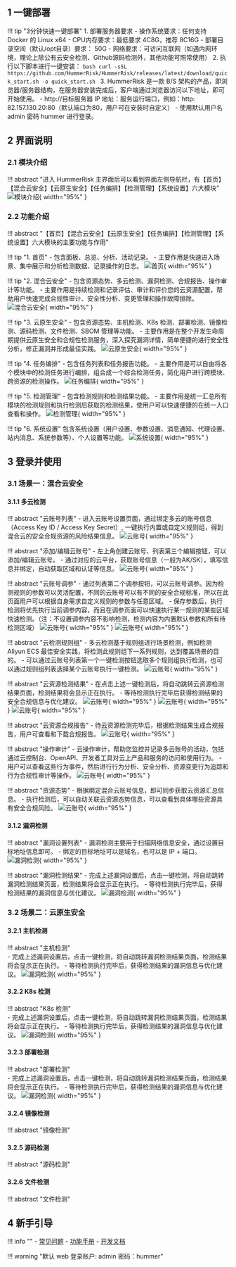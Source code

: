 
## 1 一键部署

!!! tip "3分钟快速一键部署"
    1. 部署服务器要求
        - 操作系统要求：任何支持 Docker 的 Linux x64
        - CPU内存要求：最低要求 4C8G，推荐 8C16G
        - 部署目录空间（默认/opt目录）要求： 50G
        - 网络要求：可访问互联网（如遇内网环境，理论上除公有云安全检测、Github源码检测外，其他功能可照常使用）
    2. 执行以下脚本进行一键安装：
    ```bash
    curl -sSL https://github.com/HummerRisk/HummerRisk/releases/latest/download/quick_start.sh -o quick_start.sh
    ```
    3. HummerRisk 是一款 B/S 架构的产品，即浏览器/服务器结构，在服务器安装完成后，客户端通过浏览器访问以下地址，即可开始使用。
        - http://目标服务器 IP 地址：服务运行端口，例如：http: 82.157.130.20:80（默认端口为80，用户可在安装时自定义）
        - 使用默认用户名 admin 密码 hummer 进行登录。

## 2 界面说明

### 2.1 模块介绍

!!! abstract "进入 HummerRisk 主界面后可以看到界面左侧导航栏，有【首页】【混合云安全】【云原生安全】【任务编排】【检测管理】【系统设置】六大模块"
![模块介绍](../img/quickstart/img.png){ width="95%" }

### 2.2 功能介绍

!!! abstract "【首页】【混合云安全】【云原生安全】【任务编排】【检测管理】【系统设置】六大模块的主要功能与作用"

!!! tip "1. 首页"
    - 包含面板、总览、分析、活动记录。
    - 主要作用是快速进入场景、集中展示和分析检测数据、记录操作的日志。
![首页](../img/quickstart/img.png){ width="95%" }

!!! tip "2. 混合云安全"
    - 包含资源态势、多云检测、漏洞检测、合规报告、操作审计等功能。
    - 主要作用是持续检测和记录评估、审计和评价您的云资源配置，帮助用户快速完成合规性审计、安全性分析、变更管理和操作故障排除。
![混合云安全](../img/quickstart/img_5.png){ width="95%" }

!!! tip "3. 云原生安全"
    - 包含资源态势、主机检测、K8s 检测、部署检测、镜像检测、源码检测、文件检测、SBOM 管理等功能。
    - 主要作用是在整个开发生命周期提供云原生安全和合规性检测服务，深入探究漏洞详情，简单便捷的进行安全性分析，修正漏洞并形成最佳实践。
![云原生安全](../img/quickstart/img_1.png){ width="95%" }

!!! tip "4. 任务编排"
    - 包含任务列表和任务报告功能。
    - 主要作用是可以自由将各个模块中的检测任务进行编排，组合成一个综合检测任务，简化用户进行跨模块、跨资源的检测操作。
![任务编排](../img/quickstart/img_2.png){ width="95%" }

!!! tip "5. 检测管理"
    - 包含检测规则和检测结果功能。
    - 主要作用是统一汇总所有模块的检测规则和执行检测后获取的检测结果，使用户可以快速便捷的在统一入口查看和操作。
![检测管理](../img/quickstart/img_3.png){ width="95%" }

!!! tip "6. 系统设置"
    包含系统设置（用户设置、参数设置、消息通知、代理设置、站内消息、系统参数等）、个人设置等功能。
![系统设置](../img/quickstart/img_4.png){ width="95%" }

## 3 登录并使用

### 3.1 场景一：混合云安全

#### 3.1.1 多云检测
!!! abstract "云账号列表"
    - 进入云账号设置页面，通过绑定多云的账号信息（Access Key ID / Access Key Secret）, 一键执行内置或自定义规则组，得到混合云的安全合规资源的风险结果信息。
![云账号](../img/quickstart/img_6.png){ width="95%" }

!!! abstract "添加/编辑云账号"
    - 左上角创建云账号、列表第三个编辑按钮，可以添加/编辑云账号。
    - 通过对应的云平台，获取账号信息（一般为AK/SK），填写信息并绑定，自动获取区域和认证等信息。
![云账号](../img/quickstart/img_7.png){ width="95%" }

!!! abstract "云账号调参"
    - 通过列表第二个调参按钮，可以云账号调参。因为检测规则的参数可以灵活配置，不同的云账号可以有不同的安全合规标准，所以在此页面用户可以根据自身需求自定义规则的参数与任意区域。
    - 保存参数后，执行检测将优先执行当前调参内容，而且在调参页面可以快速执行某一规则的某些区域快速检测。（注：不设置调参内容不影响检测，检测内容为内置默认参数和所有待检测区域）
![云账号](../img/quickstart/img_8.png){ width="95%" }
![云账号](../img/quickstart/img_9.png){ width="95%" }

!!! abstract "云检测规则组"
    - 多云检测基于规则组进行场景检测，例如检测 Aliyun ECS 最佳安全实践，将检测此规则组下一系列规则，达到覆盖场景的目的。
    - 可以通过云账号列表第一个一键检测按钮选取多个规则组执行检测，也可以通过规则组列表选择某个云账号执行一键检测。
![云账号](../img/quickstart/img_10.png){ width="95%" }

!!! abstract "云资源检测结果"
    - 在点击上述一键检测后，将自动跳转云资源检测结果页面，检测结果将会显示正在执行。
    - 等待检测执行完毕后获得检测结果的安全合规信息与优化建议。
![云账号](../img/quickstart/img_11.png){ width="95%" }
![云账号](../img/quickstart/img_12.png){ width="95%" }
![云账号](../img/quickstart/img_14.png){ width="95%" }

!!! abstract "云资源合规报告"
    - 待云资源检测完毕后，根据检测结果生成合规报告，用户可查看和下载合规报告。
![云账号](../img/quickstart/img_13.png){ width="95%" }

!!! abstract "操作审计"
    - 云操作审计，帮助您监控并记录多云账号的活动，包括通过云控制台、OpenAPI、开发者工具对云上产品和服务的访问和使用行为。
    - 用户可以查看这些行为事件，然后进行行为分析、安全分析、资源变更行为追踪和行为合规性审计等操作。
![云账号](../img/quickstart/img_15.png){ width="95%" }

!!! abstract "资源态势"
    - 根据绑定混合云账号信息，即可同步获取云资源汇总信息。
    - 执行检测后，可以自动关联云资源态势信息，可以查看到具体哪些资源具有安全合规风险。
![云账号](../img/quickstart/img_16.png){ width="95%" }

#### 3.1.2 漏洞检测

!!! abstract "漏洞设置列表"
    - 漏洞检测主要用于扫描网络信息安全，通过设置目标地址信息即可。
    - 绑定的目标地址可以是域名，也可以是 IP + 端口。
![漏洞检测](../img/quickstart/img_17.png){ width="95%" }

!!! abstract "漏洞检测结果"
    - 完成上述漏洞设置后，点击一键检测，将自动跳转漏洞检测结果页面，检测结果将会显示正在执行。
    - 等待检测执行完毕后，获得检测结果的漏洞信息与优化建议。
![漏洞检测](../img/quickstart/img_18.png){ width="95%" }

### 3.2 场景二：云原生安全

#### 3.2.1 主机检测

!!! abstract "主机检测"      
    - 完成上述漏洞设置后，点击一键检测，将自动跳转漏洞检测结果页面，检测结果将会显示正在执行。
    - 等待检测执行完毕后，获得检测结果的漏洞信息与优化建议。
![漏洞检测](../img/quickstart/img_10.png){ width="95%" }

#### 3.2.2 K8s 检测

!!! abstract "K8s 检测"  
    - 完成上述漏洞设置后，点击一键检测，将自动跳转漏洞检测结果页面，检测结果将会显示正在执行。
    - 等待检测执行完毕后，获得检测结果的漏洞信息与优化建议。
![漏洞检测](../img/quickstart/img_10.png){ width="95%" }

#### 3.2.3 部署检测

!!! abstract "部署检测"  
    - 完成上述漏洞设置后，点击一键检测，将自动跳转漏洞检测结果页面，检测结果将会显示正在执行。
    - 等待检测执行完毕后，获得检测结果的漏洞信息与优化建议。
![漏洞检测](../img/quickstart/img_10.png){ width="95%" }

#### 3.2.4 镜像检测

!!! abstract "镜像检测"  

#### 3.2.5 源码检测

!!! abstract "源码检测"  

#### 3.2.6 文件检测

!!! abstract "文件检测"  

## 4 新手引导

!!! info ""
    - [常见问题](../question/cloud.md)
    - [功能手册](../user/process.md)
    - [开发文档](../develop/dev-manual.md)

!!! warning "默认 web 登录账户: admin 密码：hummer"
